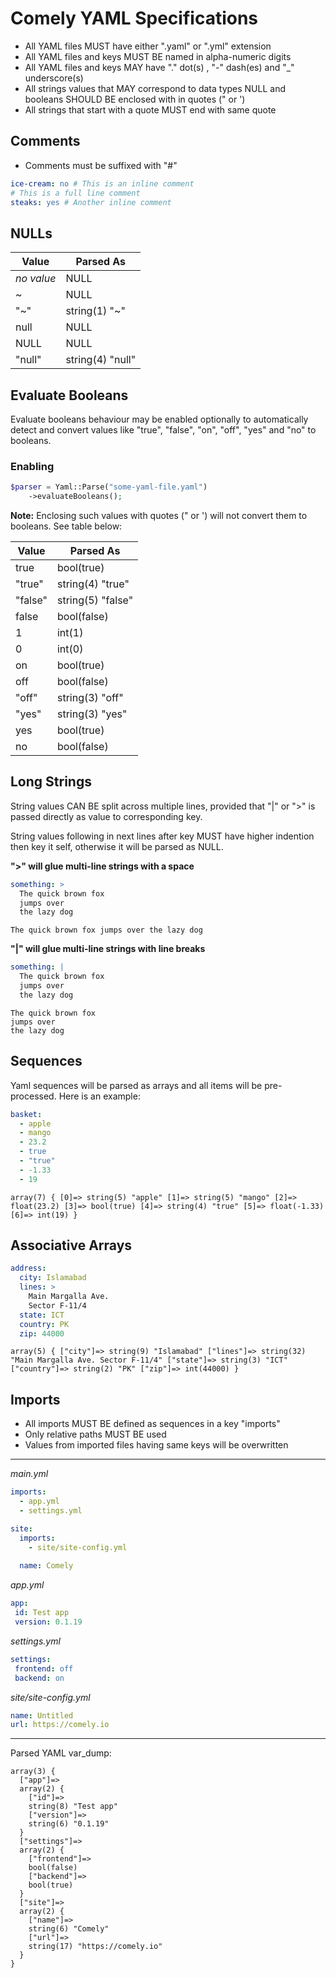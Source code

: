 # Comely YAML Specifications

* All YAML files MUST have either ".yaml" or ".yml" extension
* All YAML files and keys MUST BE named in alpha-numeric digits
* All YAML files and keys MAY have "." dot(s) , "-" dash(es) and "_" underscore(s)
* All strings values that MAY correspond to data types NULL and booleans SHOULD BE enclosed with in quotes (" or ')
* All strings that start with a quote MUST end with same quote

## Comments

* Comments must be suffixed with "#"

```yaml
ice-cream: no # This is an inline comment
# This is a full line comment
steaks: yes # Another inline comment
```

## NULLs

Value | Parsed As
--- | ---
*no value* | NULL
~ | NULL
"~" | string(1) "~"
null | NULL
NULL | NULL
"null" | string(4) "null"

## Evaluate Booleans

Evaluate booleans behaviour may be enabled optionally to automatically detect and convert values like "true", "false", 
"on", "off", "yes" and "no" to booleans.

### Enabling

```php
$parser = Yaml::Parse("some-yaml-file.yaml")
    ->evaluateBooleans();
```

**Note:** Enclosing such values with quotes (" or ') will not convert them to booleans. See table below:

Value | Parsed As
--- | ---
true | bool(true)
"true" | string(4) "true"
"false" | string(5) "false"
false | bool(false)
1 | int(1)
0 | int(0)
on | bool(true)
off | bool(false)
"off" | string(3) "off"
"yes" | string(3) "yes"
yes | bool(true)
no | bool(false)

## Long Strings

String values CAN BE split across multiple lines, provided that "|" or ">" is passed directly as value to 
corresponding key.

String values following in next lines after key MUST have higher indention then key it self, otherwise it will be 
parsed as NULL.

**">" will glue multi-line strings with a space**

```yaml
something: >
  The quick brown fox
  jumps over 
  the lazy dog
```
```
The quick brown fox jumps over the lazy dog
```

**"|" will glue multi-line strings with line breaks**

```yaml
something: |
  The quick brown fox
  jumps over 
  the lazy dog
```
```
The quick brown fox 
jumps over
the lazy dog
```

## Sequences

Yaml sequences will be parsed as arrays and all items will be pre-processed. Here is an example:

```yaml
basket:
  - apple
  - mango
  - 23.2
  - true
  - "true"
  - -1.33
  - 19
```
```
array(7) { [0]=> string(5) "apple" [1]=> string(5) "mango" [2]=> float(23.2) [3]=> bool(true) [4]=> string(4) "true" [5]=> float(-1.33) [6]=> int(19) } 
```

## Associative Arrays

```yaml
address:
  city: Islamabad
  lines: >
    Main Margalla Ave.
    Sector F-11/4
  state: ICT
  country: PK
  zip: 44000
```
```
array(5) { ["city"]=> string(9) "Islamabad" ["lines"]=> string(32) "Main Margalla Ave. Sector F-11/4" ["state"]=> string(3) "ICT" ["country"]=> string(2) "PK" ["zip"]=> int(44000) } 
```

## Imports

* All imports MUST BE defined as sequences in a key "imports"
* Only relative paths MUST BE used
* Values from imported files having same keys will be overwritten

---

*main.yml*
```yaml
imports:
  - app.yml
  - settings.yml

site:
  imports:
    - site/site-config.yml
    
  name: Comely
```

*app.yml*
```yaml
app:
 id: Test app
 version: 0.1.19
```

*settings.yml*
```yaml
settings:
 frontend: off
 backend: on
```

*site/site-config.yml*
```yaml
name: Untitled
url: https://comely.io
```

---

Parsed YAML var_dump:
```
array(3) {
  ["app"]=>
  array(2) {
    ["id"]=>
    string(8) "Test app"
    ["version"]=>
    string(6) "0.1.19"
  }
  ["settings"]=>
  array(2) {
    ["frontend"]=>
    bool(false)
    ["backend"]=>
    bool(true)
  }
  ["site"]=>
  array(2) {
    ["name"]=>
    string(6) "Comely"
    ["url"]=>
    string(17) "https://comely.io"
  }
}
```